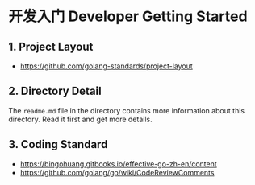 # 开发入门 Developer Getting Started

## 1. Project Layout

- https://github.com/golang-standards/project-layout

## 2. Directory Detail 

The `readme.md` file in the directory contains more information about this directory. Read it first and get more details.

## 3. Coding Standard

- https://bingohuang.gitbooks.io/effective-go-zh-en/content
- https://github.com/golang/go/wiki/CodeReviewComments